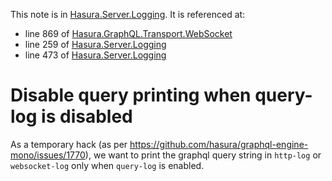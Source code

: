 This note is in [Hasura.Server.Logging](https://github.com/hasura/graphql-engine/blob/master/server/src-lib/Hasura/Server/Logging.hs#L266).
It is referenced at:
  - line 869 of [Hasura.GraphQL.Transport.WebSocket](https://github.com/hasura/graphql-engine/blob/master/server/src-lib/Hasura/GraphQL/Transport/WebSocket.hs#L869)
  - line 259 of [Hasura.Server.Logging](https://github.com/hasura/graphql-engine/blob/master/server/src-lib/Hasura/Server/Logging.hs#L259)
  - line 473 of [Hasura.Server.Logging](https://github.com/hasura/graphql-engine/blob/master/server/src-lib/Hasura/Server/Logging.hs#L473)

# Disable query printing when query-log is disabled

As a temporary hack (as per https://github.com/hasura/graphql-engine-mono/issues/1770),
we want to print the graphql query string in `http-log` or `websocket-log` only
when `query-log` is enabled.

